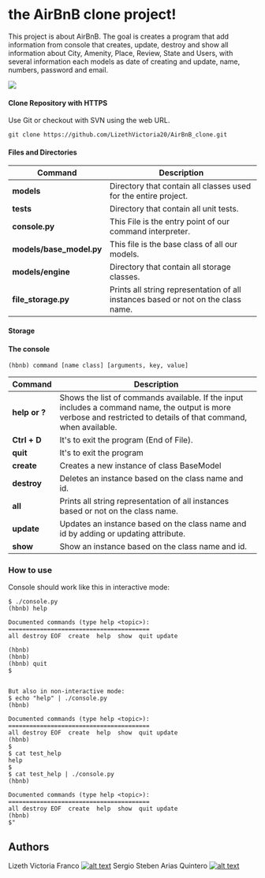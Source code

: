 
# the AirBnB clone project!

This project is about AirBnB. The goal is creates a program that add information from console 
that creates, update, destroy and show all information about City, Amenity, Place, Review, State and Users, 
with several information each models as date of creating and update, name, numbers, password and email.

![](https://holbertonintranet.s3.amazonaws.com/uploads/medias/2018/6/65f4a1dd9c51265f49d0.png?X-Amz-Algorithm=AWS4-HMAC-SHA256&X-Amz-Credential=AKIARDDGGGOUWMNL5ANN%2F20200629%2Fus-east-1%2Fs3%2Faws4_request&X-Amz-Date=20200629T143519Z&X-Amz-Expires=86400&X-Amz-SignedHeaders=host&X-Amz-Signature=096ecda1fb64c5f320bed0f1ac524642fa38c8cf3ed2982a618f6061ddc7e8f4)

#### Clone Repository with HTTPS

Use Git or checkout with SVN using the web URL.
```
git clone https://github.com/LizethVictoria20/AirBnB_clone.git
```
#### Files and Directories
| Command  | Description |
| ------------- | ------------- |
| **models** | Directory that contain all classes used for the entire project. | 
| **tests** | Directory that contain all unit tests. | 
| **console.py** |This File is the entry point of our command interpreter. |
| **models/base_model.py** | This file is the base class of all our models. | 
| **models/engine** | Directory that contain all storage classes. | 
| **file_storage.py** | Prints all string representation of all instances based or not on the class name.|

#### Storage


#### The console


```
(hbnb) command [name class] [arguments, key, value]
```

| Command  | Description |
| ------------- | ------------- |
| **help or ?** | Shows the list of commands available. If the input includes a command name, the output is more verbose and restricted to details of that command, when available.  | 
| **Ctrl + D** | It's to exit the program (End of File).  | 
| **quit** |It's to exit the program |
| **create** |  Creates a new instance of class BaseModel | 
| **destroy** | Deletes an instance based on the class name and id. | 
| **all** | Prints all string representation of all instances based or not on the class name.| 
| **update** | Updates an instance based on the class name and id by adding or updating attribute. | 
| **show** | Show an instance based on the class name and id. | 


### How to use
Console should work like this in interactive mode:
```
$ ./console.py
(hbnb) help

Documented commands (type help <topic>):
========================================
all destroy EOF  create  help  show  quit update

(hbnb) 
(hbnb) 
(hbnb) quit
$


But also in non-interactive mode:
$ echo "help" | ./console.py
(hbnb)

Documented commands (type help <topic>):
========================================
all destroy EOF  create  help  show  quit update
(hbnb) 
$
$ cat test_help
help
$
$ cat test_help | ./console.py
(hbnb)

Documented commands (type help <topic>):
========================================
all destroy EOF  create  help  show  quit update
(hbnb) 
$"
```

## Authors
Lizeth Victoria Franco [![alt text][1.1]][2]
Sergio Steben Arias Quintero [![alt text][1.1]][1]
<!-- links to social media icon -->
[1.1]: http://i.imgur.com/0o48UoR.png (Github)
<!-- links to your social media accounts -->
<!-- update these accordingly -->
[1]: https://github.com/sarias12
[2]: https://github.com/LizethVictoria20